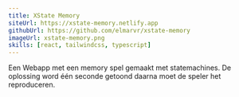 ```yaml
---
title: XState Memory
siteUrl: https://xstate-memory.netlify.app
githubUrl: https://github.com/elmarvr/xstate-memory
imageUrl: xstate-memory.png
skills: [react, tailwindcss, typescript]
---
```


Een Webapp met een memory spel gemaakt met statemachines. De oplossing word één seconde getoond daarna moet de speler het reproduceren.
